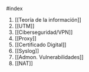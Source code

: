 #index 
1. [[Teoría de la información]]
2. [[UTM]]
3. [[Ciberseguridad/VPN]]
4. [[Proxy]]
5. [[Certificado Digital]]
6. [[Syslog]]
7. [[Admon. Vulnerabilidades]]
8. [[NAT]]
